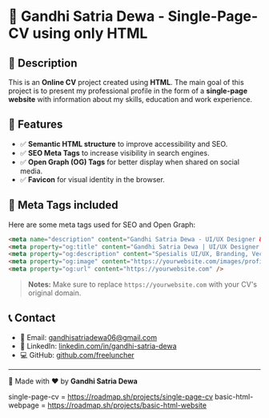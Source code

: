 # 🚀 Gandhi Satria Dewa - Single-Page-CV using only HTML

## 🌟 Description
This is an **Online CV** project created using **HTML**. The main goal of this project is to present my professional profile in the form of a **single-page website** with information about my skills, education and work experience.
## 🎯 Features
- ✅ **Semantic HTML structure** to improve accessibility and SEO.
- ✅ **SEO Meta Tags** to increase visibility in search engines.
- ✅ **Open Graph (OG) Tags** for better display when shared on social media.
- ✅ **Favicon** for visual identity in the browser.

## 📌 Meta Tags included
Here are some meta tags used for SEO and Open Graph:
```html
<meta name="description" content="Gandhi Satria Dewa - UI/UX Designer & Frontend Developer. Spesialis branding, vector art, dan pengembangan web." />
<meta property="og:title" content="Gandhi Satria Dewa | UI/UX Designer & Frontend Developer" />
<meta property="og:description" content="Spesialis UI/UX, Branding, Vector Art, dan Logo. Saya juga memiliki minat dalam pengembangan web dan teknologi." />
<meta property="og:image" content="https://yourwebsite.com/images/profile.jpg" />
<meta property="og:url" content="https://yourwebsite.com" />
```
> **Notes:** Make sure to replace `https://yourwebsite.com` with your CV's original domain.

## 📞 Contact
- 📧 Email: [gandhisatriadewa06@gmail.com](mailto:gandhisatriadewa06@gmail.com)
- 🔗 LinkedIn: [linkedin.com/in/gandhi-satria-dewa](https://www.linkedin.com/in/gandhi-satria-dewa/)
- 💻 GitHub: [github.com/freeluncher](https://github.com/freeluncher)

---
🚀 Made with ❤️ by **Gandhi Satria Dewa**


single-page-cv = https://roadmap.sh/projects/single-page-cv
basic-html-webpage = https://roadmap.sh/projects/basic-html-website